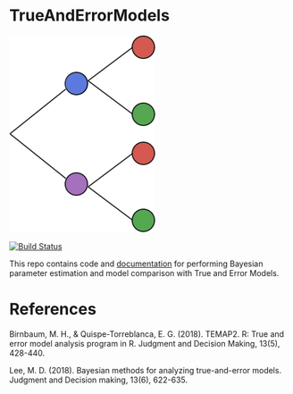 # TrueAndErrorModels
[![](docs/logo/logo.png)](https://itsdfish.github.io/TrueAndErrorModels.jl/dev/)

[![Build Status](https://github.com/itsdfish/TrueAndErrorModels.jl/actions/workflows/CI.yml/badge.svg?branch=main)](https://github.com/itsdfish/TrueAndErrorModels.jl/actions/workflows/CI.yml?query=branch%3Amain)

This repo contains code and [documentation](https://itsdfish.github.io/TrueAndErrorModels.jl/dev/) for performing Bayesian parameter estimation and model comparison with True and Error Models.

# References

Birnbaum, M. H., & Quispe-Torreblanca, E. G. (2018). TEMAP2. R: True and error model analysis program in R. Judgment and Decision Making, 13(5), 428-440.

Lee, M. D. (2018). Bayesian methods for analyzing true-and-error models. Judgment and Decision making, 13(6), 622-635.